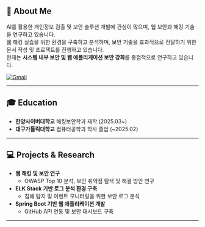 ## 🔹 About Me  
AI를 활용한 개인정보 검출 및 보안 솔루션 개발에 관심이 많으며, 웹 보안과 해킹 기술을 연구하고 있습니다.  
웹 해킹 실습을 위한 환경을 구축하고 분석하며, 보안 기술을 효과적으로 전달하기 위한 문서 작성 및 프로젝트를 진행하고 있습니다.  
현재는 **시스템 내부 보안 및 웹 애플리케이션 보안 강화**를 중점적으로 연구하고 있습니다.  

[![Gmail](https://img.shields.io/badge/Gmail-EA4335?style=for-the-badge&logo=Gmail&logoColor=white)](mailto:adorahelenmin@gmail.com)  

---

## 🎓 Education  
- **한양사이버대학교** 해킹보안학과 재학 (2025.03~)  
- **대구가톨릭대학교** 컴퓨터공학과 학사 졸업 (~2025.02)  

---

## 💻 Projects & Research  
- **웹 해킹 및 보안 연구**  
  - OWASP Top 10 분석, 보안 취약점 탐색 및 해결 방안 연구  
- **ELK Stack 기반 로그 분석 환경 구축**  
  - 침해 탐지 및 이벤트 모니터링을 위한 보안 로그 분석  
- **Spring Boot 기반 웹 애플리케이션 개발**  
  - GitHub API 연동 및 보안 대시보드 구축  

---
